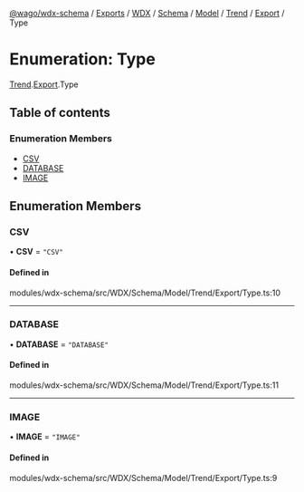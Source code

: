 [@wago/wdx-schema](../README.md) / [Exports](../modules.md) / [WDX](../modules/WDX.md) / [Schema](../modules/WDX.Schema.md) / [Model](../modules/WDX.Schema.Model.md) / [Trend](../modules/WDX.Schema.Model.Trend.md) / [Export](../modules/WDX.Schema.Model.Trend.Export.md) / Type

# Enumeration: Type

[Trend](../modules/WDX.Schema.Model.Trend.md).[Export](../modules/WDX.Schema.Model.Trend.Export.md).Type

## Table of contents

### Enumeration Members

- [CSV](WDX.Schema.Model.Trend.Export.Type.md#csv)
- [DATABASE](WDX.Schema.Model.Trend.Export.Type.md#database)
- [IMAGE](WDX.Schema.Model.Trend.Export.Type.md#image)

## Enumeration Members

### CSV

• **CSV** = ``"CSV"``

#### Defined in

modules/wdx-schema/src/WDX/Schema/Model/Trend/Export/Type.ts:10

___

### DATABASE

• **DATABASE** = ``"DATABASE"``

#### Defined in

modules/wdx-schema/src/WDX/Schema/Model/Trend/Export/Type.ts:11

___

### IMAGE

• **IMAGE** = ``"IMAGE"``

#### Defined in

modules/wdx-schema/src/WDX/Schema/Model/Trend/Export/Type.ts:9
